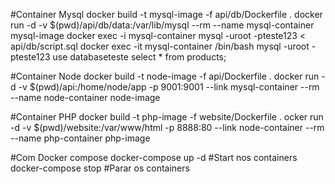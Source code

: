 #Container Mysql
docker build -t mysql-image -f api/db/Dockerfile .
docker run -d -v $(pwd)/api/db/data:/var/lib/mysql --rm --name mysql-container mysql-image
docker exec -i mysql-container mysql -uroot -pteste123 < api/db/script.sql
docker exec -it mysql-container /bin/bash
	mysql -uroot -pteste123
	use databaseteste
	select * from products;

#Container Node
docker build -t node-image -f api/Dockerfile .
docker run -d -v $(pwd)/api:/home/node/app -p 9001:9001 --link mysql-container --rm --name node-container node-image

#Container PHP
docker build -t php-image -f website/Dockerfile .
ocker run -d -v $(pwd)/website:/var/www/html -p 8888:80 --link node-container --rm --name php-container php-image

#Com Docker compose
docker-compose up -d #Start nos containers
docker-compose stop #Parar os containers